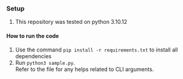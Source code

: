 ### Setup

1. This repository was tested on python 3.10.12

#### How to run the code

1. Use the command `pip install -r requirements.txt` to install all dependencies
2. Run `python3 sample.py`. <br> Refer to the file for any helps related to CLI arguments.
